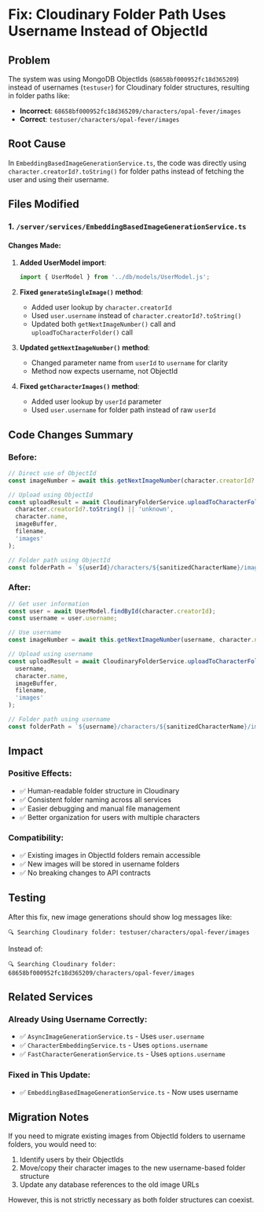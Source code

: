 # Fix: Cloudinary Folder Path Uses Username Instead of ObjectId

## Problem
The system was using MongoDB ObjectIds (`68658bf000952fc18d365209`) instead of usernames (`testuser`) for Cloudinary folder structures, resulting in folder paths like:
- **Incorrect**: `68658bf000952fc18d365209/characters/opal-fever/images`
- **Correct**: `testuser/characters/opal-fever/images`

## Root Cause
In `EmbeddingBasedImageGenerationService.ts`, the code was directly using `character.creatorId?.toString()` for folder paths instead of fetching the user and using their username.

## Files Modified

### 1. `/server/services/EmbeddingBasedImageGenerationService.ts`

#### Changes Made:
1. **Added UserModel import**:
   ```typescript
   import { UserModel } from '../db/models/UserModel.js';
   ```

2. **Fixed `generateSingleImage()` method**:
   - Added user lookup by `character.creatorId`
   - Used `user.username` instead of `character.creatorId?.toString()`
   - Updated both `getNextImageNumber()` call and `uploadToCharacterFolder()` call

3. **Updated `getNextImageNumber()` method**:
   - Changed parameter name from `userId` to `username` for clarity
   - Method now expects username, not ObjectId

4. **Fixed `getCharacterImages()` method**:
   - Added user lookup by `userId` parameter
   - Used `user.username` for folder path instead of raw `userId`

## Code Changes Summary

### Before:
```typescript
// Direct use of ObjectId
const imageNumber = await this.getNextImageNumber(character.creatorId?.toString() || 'unknown', character.name);

// Upload using ObjectId
const uploadResult = await CloudinaryFolderService.uploadToCharacterFolder(
  character.creatorId?.toString() || 'unknown',
  character.name,
  imageBuffer,
  filename,
  'images'
);

// Folder path using ObjectId
const folderPath = `${userId}/characters/${sanitizedCharacterName}/images`;
```

### After:
```typescript
// Get user information
const user = await UserModel.findById(character.creatorId);
const username = user.username;

// Use username
const imageNumber = await this.getNextImageNumber(username, character.name);

// Upload using username
const uploadResult = await CloudinaryFolderService.uploadToCharacterFolder(
  username,
  character.name,
  imageBuffer,
  filename,
  'images'
);

// Folder path using username
const folderPath = `${username}/characters/${sanitizedCharacterName}/images`;
```

## Impact

### Positive Effects:
- ✅ Human-readable folder structure in Cloudinary
- ✅ Consistent folder naming across all services
- ✅ Easier debugging and manual file management
- ✅ Better organization for users with multiple characters

### Compatibility:
- ✅ Existing images in ObjectId folders remain accessible
- ✅ New images will be stored in username folders
- ✅ No breaking changes to API contracts

## Testing

After this fix, new image generations should show log messages like:
```
🔍 Searching Cloudinary folder: testuser/characters/opal-fever/images
```

Instead of:
```
🔍 Searching Cloudinary folder: 68658bf000952fc18d365209/characters/opal-fever/images
```

## Related Services

### Already Using Username Correctly:
- ✅ `AsyncImageGenerationService.ts` - Uses `user.username`
- ✅ `CharacterEmbeddingService.ts` - Uses `options.username`
- ✅ `FastCharacterGenerationService.ts` - Uses `options.username`

### Fixed in This Update:
- ✅ `EmbeddingBasedImageGenerationService.ts` - Now uses username

## Migration Notes

If you need to migrate existing images from ObjectId folders to username folders, you would need to:

1. Identify users by their ObjectIds
2. Move/copy their character images to the new username-based folder structure
3. Update any database references to the old image URLs

However, this is not strictly necessary as both folder structures can coexist.
